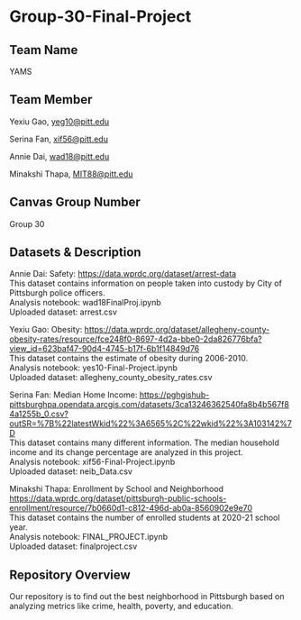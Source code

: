 # Group-30-Final-Project

## Team Name 
YAMS

## Team Member
Yexiu Gao, yeg10@pitt.edu

Serina Fan, xif56@pitt.edu

Annie Dai, wad18@pitt.edu

Minakshi Thapa, MIT88@pitt.edu

## Canvas Group Number
Group 30

## Datasets & Description
Annie Dai: Safety: https://data.wprdc.org/dataset/arrest-data \
This dataset contains information on people taken into custody by City of Pittsburgh police officers. \
Analysis notebook: wad18FinalProj.ipynb\
Uploaded dataset: arrest.csv

Yexiu Gao: Obesity: https://data.wprdc.org/dataset/allegheny-county-obesity-rates/resource/fce248f0-8697-4d2a-bbe0-2da826776bfa?view_id=623baf47-90d4-4745-b17f-6b1f14849d76 \
This dataset contains the estimate of obesity during 2006-2010. \
Analysis notebook: yes10-Final-Project.ipynb\
Uploaded dataset: allegheny_county_obesity_rates.csv

Serina Fan: Median Home Income: https://pghgishub-pittsburghpa.opendata.arcgis.com/datasets/3ca13246362540fa8b4b567f84a1255b_0.csv?outSR=%7B%22latestWkid%22%3A6565%2C%22wkid%22%3A103142%7D \
This dataset contains many different information. The median household income and its change percentage are analyzed in this project. \
Analysis notebook: xif56-Final-Project.ipynb\
Uploaded dataset: neib_Data.csv

Minakshi Thapa: Enrollment by School and Neighborhood https://data.wprdc.org/dataset/pittsburgh-public-schools-enrollment/resource/7b0660d1-c812-496d-ab0a-8560902e9e70 \
This dataset contains the number of enrolled students at 2020-21 school year. \
Analysis notebook: FINAL_PROJECT.ipynb\
Uploaded dataset: finalproject.csv

## Repository Overview
Our repository is to find out the best neighborhood in Pittsburgh based on analyzing metrics like crime, health, poverty, and education.
